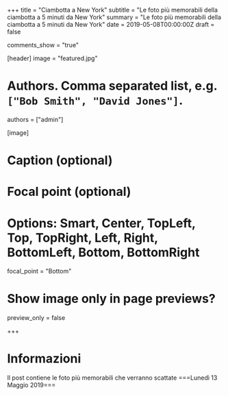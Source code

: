 +++
title = "Ciambotta a New York"
subtitle = "Le foto più memorabili della ciambotta a 5 minuti da New York"
summary = "Le foto più memorabili della ciambotta a 5 minuti da New York"
date = 2019-05-08T00:00:00Z
draft = false

comments_show = "true"

[header]
image = "featured.jpg"

# Authors. Comma separated list, e.g. `["Bob Smith", "David Jones"]`.
authors = ["admin"]


[image]
  # Caption (optional)

  # Focal point (optional)
  # Options: Smart, Center, TopLeft, Top, TopRight, Left, Right, BottomLeft, Bottom, BottomRight
  focal_point = "Bottom"

  # Show image only in page previews?
  preview_only = false


+++

# Informazioni 
Il post contiene le foto più memorabili che verranno scattate ===Lunedì 13 Maggio 2019===

